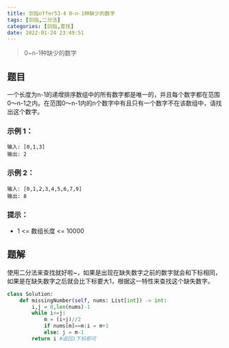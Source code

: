 ```yaml
---
title: 剑指offer53-Ⅱ 0~n-1种缺少的数字
tags: [剑指,二分法]
categories: [剑指,查找]
date: 2022-01-24 23:49:51
---
```


>0~n-1种缺少的数字

## 题目

一个长度为n-1的递增排序数组中的所有数字都是唯一的，并且每个数字都在范围0～n-1之内。在范围0～n-1内的n个数字中有且只有一个数字不在该数组中，请找出这个数字。

### 示例 1：

```
输入: [0,1,3]
输出: 2
```

### 示例 2：

```
输入: [0,1,2,3,4,5,6,7,9]
输出: 8
```

### 提示：

- 1 <= 数组长度 <= 10000

## 题解

使用二分法来查找就好啦~，如果是出现在缺失数字之前的数字就会和下标相同，如果是在缺失数字之后就会比下标要大1，根据这一特性来查找这个缺失数字。

```python
class Solution:
    def missingNumber(self, nums: List[int]) -> int:
        i,j = 0,len(nums)-1
        while i<=j:
            m = (i+j)//2
            if nums[m]==m:i = m+1
            else: j = m-1
        return i #返回i下标即可
```


